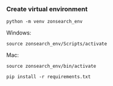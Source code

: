 ### Create virtual environment
```
python -m venv zonsearch_env
```

Windows:
```
source zonsearch_env/Scripts/activate
```

Mac:
```
source zonsearch_env/bin/activate
```

```
pip install -r requirements.txt
```